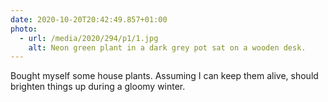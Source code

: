 ```yaml
---
date: 2020-10-20T20:42:49.857+01:00
photo:
  - url: /media/2020/294/p1/1.jpg
    alt: Neon green plant in a dark grey pot sat on a wooden desk.
---
```


Bought myself some house plants. Assuming I can keep them alive, should brighten things up during a gloomy winter.
